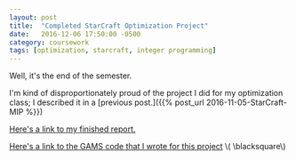 ```yaml
---
layout: post
title:  "Completed StarCraft Optimization Project"
date:   2016-12-06 17:50:00 -0500
category: coursework 
tags: [optimization, starcraft, integer programming] 
---
```


Well, it's the end of the semester. 

I'm kind of disproportionately proud of the project I did for my 
optimization class; I described it in a 
[previous post.]({{% post_url 2016-11-05-StarCraft-MIP %}})

[Here's a link to my finished report.]({{site.url}}/assets/coursework/dmerrell-writeup.pdf)

[Here's a link to the GAMS code that I wrote for this project]({{site.url}}/assets/coursework/sc-mip-model.gms)
\\( \blacksquare\\)  


